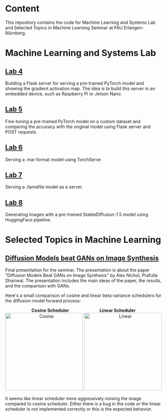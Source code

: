 # Content

This repository contains the code for Machine Learning and Systems Lab and Selected Topics in Machine Learning Seminar at FAU Erlangen-Nürnberg.

# Machine Learning and Systems Lab

## [Lab 4](./ml_systems_lab/lab_04)
Building a Flask server for serving a pre-trained PyTorch model and showing the gradient activation map. The idea is to build this server in an embedded device, such as Raspberry Pi or Jetson Nano.

## [Lab 5](./ml_systems_lab/lab_05)
Fine-tuning a pre-trained PyTorch model on a custom dataset and comparing the accuracy with the original model using Flask server and POST requests.

## [Lab 6](./ml_systems_lab/lab_06)
Serving a .mar format model using TorchServe
## [Lab 7](./ml_systems_lab/lab_07)
Serving a .llamafile model as a server.
## [Lab 8](./ml_systems_lab/lab_08)
Generating images with a pre-trained StableDiffusion-1.5 model using HuggingFace pipeline.


# Selected Topics in Machine Learning

## [Diffusion Models beat GANs on Image Synthesis](./selected_topics_ml/diffusion_models_beat_gans)
Final presentation for the seminar. The presentation is about the paper "Diffusion Models Beat GANs on Image Synthesis" by Alex Nichol, Prafulla Dhariwal. The presentation includes the main ideas of the paper, the results, and the comparison with GANs.

Here's a small comparison of cosine and linear beta variance schedulers for the diffusion model forward process:
<div align="center">
    <div>
        <b>Cosine Scheduler</b>&nbsp;&nbsp;&nbsp;&nbsp;&nbsp;&nbsp;&nbsp;&nbsp;&nbsp;&nbsp;&nbsp;&nbsp;&nbsp;&nbsp;&nbsp;&nbsp;&nbsp;&nbsp;&nbsp;&nbsp;&nbsp;&nbsp;&nbsp;&nbsp;
        <b>Linear Scheduler</b>
    </div>
    <img src="./selected_topics_ml/diffusion_models_beat_gans/diffusion_steps/cosine/cosine_noising.gif" width="250" alt="Cosine" />
    <img src="./selected_topics_ml/diffusion_models_beat_gans/diffusion_steps/linear/linear_noising.gif" width="250" alt="Linear" />
</div>

It seems like linear scheduler more aggressively noising the image compared to cosine scheduler. Either there is a bug in the code or the linear scheduler is not implemented correctly or this is the expected behavior.